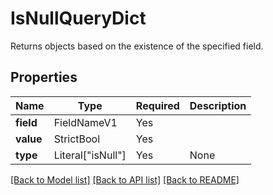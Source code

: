 # IsNullQueryDict

Returns objects based on the existence of the specified field.

## Properties
| Name | Type | Required | Description |
| ------------ | ------------- | ------------- | ------------- |
**field** | FieldNameV1 | Yes |  |
**value** | StrictBool | Yes |  |
**type** | Literal["isNull"] | Yes | None |


[[Back to Model list]](../../README.md#documentation-for-models) [[Back to API list]](../../README.md#documentation-for-api-endpoints) [[Back to README]](../../README.md)
